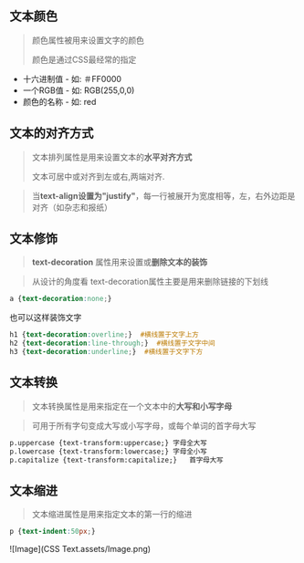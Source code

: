 ## 文本颜色

> 颜色属性被用来设置文字的颜色
>
> 颜色是通过CSS最经常的指定

* 十六进制值 - 如: ＃FF0000
* 一个RGB值 - 如: RGB(255,0,0)
* 颜色的名称 - 如: red

## 文本的对齐方式

> 文本排列属性是用来设置文本的**水平对齐方式**
>
> 文本可居中或对齐到左或右,两端对齐.

> 当**text-align设置为"justify"**，每一行被展开为宽度相等，左，右外边距是对齐（如杂志和报纸）

## 文本修饰

> **text-decoration** 属性用来设置或**删除文本的装饰**

> 从设计的角度看 text-decoration属性主要是用来删除链接的下划线

```css
a {text-decoration:none;}
```

也可以这样装饰文字

```css
h1 {text-decoration:overline;}  #横线置于文字上方
h2 {text-decoration:line-through;}  #横线置于文字中间
h3 {text-decoration:underline;}  #横线置于文字下方
```



## 文本转换

> 文本转换属性是用来指定在一个文本中的**大写和小写字母**

> 可用于所有字句变成大写或小写字母，或每个单词的首字母大写

```html
p.uppercase {text-transform:uppercase;} 字母全大写
p.lowercase {text-transform:lowercase;} 字母全小写
p.capitalize {text-transform:capitalize;}   首字母大写
```

## 文本缩进

> 文本缩进属性是用来指定文本的第一行的缩进

```css
p {text-indent:50px;}
```

![Image](CSS Text.assets/Image.png)

